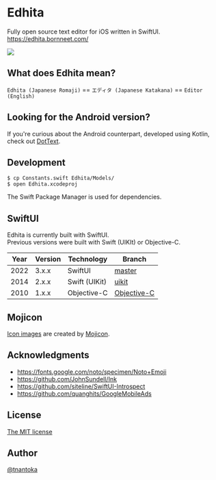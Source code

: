 Edhita
======

Fully open source text editor for iOS written in SwiftUI.  
https://edhita.bornneet.com/

![](https://edhita.bornneet.com/assets/screenshot.png)

## What does Edhita mean?

`Edhita (Japanese Romaji)` == `エディタ (Japanese Katakana)` == `Editor (English)`

## Looking for the Android version?

If you're curious about the Android counterpart, developed using Kotlin, check out [DotText](https://github.com/tnantoka/DotText).

## Development

```
$ cp Constants.swift Edhita/Models/
$ open Edhita.xcodeproj
```

The Swift Package Manager is used for dependencies.

## SwiftUI

Edhita is currently built with SwiftUI.  
Previous versions were built with Swift (UIKIt) or Objective-C.

Year | Version | Technology | Branch
--- | --- | --- | ---
2022 | 3.x.x | SwiftUI | [master](https://github.com/tnantoka/edhita/tree/master)
2014 | 2.x.x | Swift (UIKit) | [uikit](https://github.com/tnantoka/edhita/tree/uikit)
2010 | 1.x.x | Objective-C | [Objective-C](https://github.com/tnantoka/edhita/tree/Objective-C)

## Mojicon

[Icon images](/Edhita/Assets.xcassets/AppIcon.appiconset) are created by [Mojicon](https://mojicon.net/).

## Acknowledgments

- https://fonts.google.com/noto/specimen/Noto+Emoji
- https://github.com/JohnSundell/Ink
- https://github.com/siteline/SwiftUI-Introspect
- https://github.com/quanghits/GoogleMobileAds

## License

[The MIT license](/LICENSE)

## Author

[@tnantoka](https://twitter.com/tnantoka)

